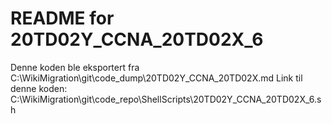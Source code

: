 # README for 20TD02Y_CCNA_20TD02X_6
Denne koden ble eksportert fra C:\WikiMigration\git\code_dump\20TD02Y_CCNA_20TD02X.md
Link til denne koden: C:\WikiMigration\git\code_repo\ShellScripts\20TD02Y_CCNA_20TD02X_6.sh
